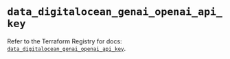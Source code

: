 # `data_digitalocean_genai_openai_api_key`

Refer to the Terraform Registry for docs: [`data_digitalocean_genai_openai_api_key`](https://registry.terraform.io/providers/digitalocean/digitalocean/2.62.0/docs/data-sources/genai_openai_api_key).
